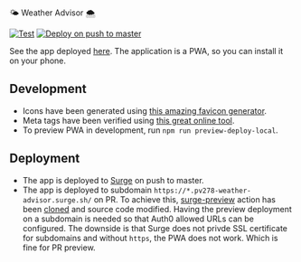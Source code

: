 🌤️ Weather Advisor 🌨

[![Test](https://github.com/petr7555/pv278-weather-advisor/actions/workflows/test.yml/badge.svg)](https://github.com/petr7555/pv278-weather-advisor/actions/workflows/test.yml)
[![Deploy on push to master](https://github.com/petr7555/pv278-weather-advisor/actions/workflows/deploy_master.yml/badge.svg)](https://github.com/petr7555/pv278-weather-advisor/actions/workflows/deploy_master.yml)

See the app deployed [here](https://pv278-weather-advisor.surge.sh/).
The application is a PWA, so you can install it on your phone.

## Development

- Icons have been generated using [this amazing favicon generator](https://realfavicongenerator.net/).
- Meta tags have been verified using [this great online tool](https://metatags.io/).
- To preview PWA in development, run `npm run preview-deploy-local`.

## Deployment

- The app is deployed to [Surge](https://pv278-weather-advisor.surge.sh/) on push to master.
- The app is deployed to subdomain `https://*.pv278-weather-advisor.surge.sh/` on PR.
  To achieve this, [surge-preview](https://github.com/afc163/surge-preview) action has
  been [cloned](https://github.com/petr7555/surge-preview) and source code modified.
  Having the preview deployment on a subdomain is needed so that Auth0 allowed URLs can be configured.
  The downside is that Surge does not privde SSL certificate for subdomains and without `https`,
  the PWA does not work. Which is fine for PR preview.

